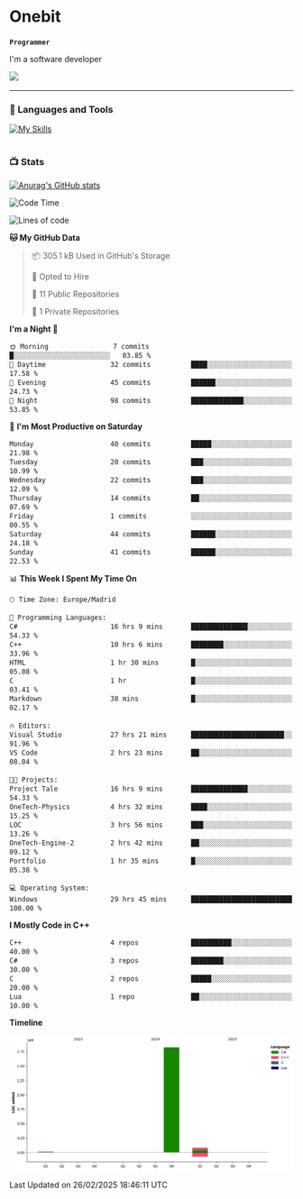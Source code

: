 # Onebit

**`Programmer`**

I'm a software developer

   ![](https://komarev.com/ghpvc/?username=onebit5&color=blueviolet)

---

### 🧰 Languages and Tools

[![My Skills](https://skillicons.dev/icons?i=cpp,c,cs,java,lua,unity,git,linux,github,discord,vscode,visualstudio)](https://skillicons.dev)
<br />

#

### 📺 Stats
[![Anurag's GitHub stats](https://github-readme-stats.vercel.app/api?username=onebit5&show_icons=true&theme=radical)](https://github.com/anuraghazra/github-readme-stats)                
<!--START_SECTION:waka-->
![Code Time](http://img.shields.io/badge/Code%20Time-113%20hrs%208%20mins-blue)

![Lines of code](https://img.shields.io/badge/From%20Hello%20World%20I%27ve%20Written-1.9%20million%20lines%20of%20code-blue)

**🐱 My GitHub Data** 

> 📦 305.1 kB Used in GitHub's Storage 
 > 
> 💼 Opted to Hire
 > 
> 📜 11 Public Repositories 
 > 
> 🔑 1 Private Repositories 
 > 
**I'm a Night 🦉** 

```text
🌞 Morning                7 commits           █░░░░░░░░░░░░░░░░░░░░░░░░   03.85 % 
🌆 Daytime                32 commits          ████░░░░░░░░░░░░░░░░░░░░░   17.58 % 
🌃 Evening                45 commits          ██████░░░░░░░░░░░░░░░░░░░   24.73 % 
🌙 Night                  98 commits          █████████████░░░░░░░░░░░░   53.85 % 
```
📅 **I'm Most Productive on Saturday** 

```text
Monday                   40 commits          █████░░░░░░░░░░░░░░░░░░░░   21.98 % 
Tuesday                  20 commits          ███░░░░░░░░░░░░░░░░░░░░░░   10.99 % 
Wednesday                22 commits          ███░░░░░░░░░░░░░░░░░░░░░░   12.09 % 
Thursday                 14 commits          ██░░░░░░░░░░░░░░░░░░░░░░░   07.69 % 
Friday                   1 commits           ░░░░░░░░░░░░░░░░░░░░░░░░░   00.55 % 
Saturday                 44 commits          ██████░░░░░░░░░░░░░░░░░░░   24.18 % 
Sunday                   41 commits          ██████░░░░░░░░░░░░░░░░░░░   22.53 % 
```


📊 **This Week I Spent My Time On** 

```text
🕑︎ Time Zone: Europe/Madrid

💬 Programming Languages: 
C#                       16 hrs 9 mins       ██████████████░░░░░░░░░░░   54.33 % 
C++                      10 hrs 6 mins       ████████░░░░░░░░░░░░░░░░░   33.96 % 
HTML                     1 hr 30 mins        █░░░░░░░░░░░░░░░░░░░░░░░░   05.08 % 
C                        1 hr                █░░░░░░░░░░░░░░░░░░░░░░░░   03.41 % 
Markdown                 38 mins             █░░░░░░░░░░░░░░░░░░░░░░░░   02.17 % 

🔥 Editors: 
Visual Studio            27 hrs 21 mins      ███████████████████████░░   91.96 % 
VS Code                  2 hrs 23 mins       ██░░░░░░░░░░░░░░░░░░░░░░░   08.04 % 

🐱‍💻 Projects: 
Project Tale             16 hrs 9 mins       ██████████████░░░░░░░░░░░   54.33 % 
OneTech-Physics          4 hrs 32 mins       ████░░░░░░░░░░░░░░░░░░░░░   15.25 % 
LOC                      3 hrs 56 mins       ███░░░░░░░░░░░░░░░░░░░░░░   13.26 % 
OneTech-Engine-2         2 hrs 42 mins       ██░░░░░░░░░░░░░░░░░░░░░░░   09.12 % 
Portfolio                1 hr 35 mins        █░░░░░░░░░░░░░░░░░░░░░░░░   05.38 % 

💻 Operating System: 
Windows                  29 hrs 45 mins      █████████████████████████   100.00 % 
```

**I Mostly Code in C++** 

```text
C++                      4 repos             ██████████░░░░░░░░░░░░░░░   40.00 % 
C#                       3 repos             ████████░░░░░░░░░░░░░░░░░   30.00 % 
C                        2 repos             █████░░░░░░░░░░░░░░░░░░░░   20.00 % 
Lua                      1 repo              ██░░░░░░░░░░░░░░░░░░░░░░░   10.00 % 
```



**Timeline**

![Lines of Code chart](https://raw.githubusercontent.com/Onebit5/Onebit5/main/assets/bar_graph.png)


 Last Updated on 26/02/2025 18:46:11 UTC
<!--END_SECTION:waka-->
